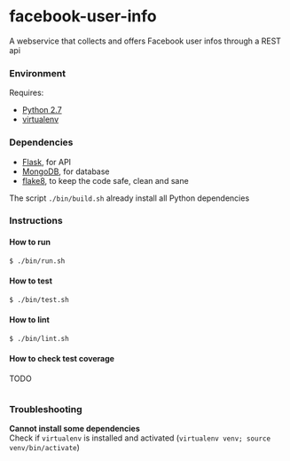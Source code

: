 facebook-user-info
==================

A webservice that collects and offers Facebook user infos through a REST api

### Environment

Requires: 
- [Python 2.7](https://www.python.org/download/releases/2.7/)
- [virtualenv](http://virtualenv.readthedocs.org/en/latest/)

### Dependencies

- [Flask](http://flask.pocoo.org/), for API
- [MongoDB](http://www.mongodb.org/), for database
- [flake8](https://pypi.python.org/pypi/flake8), to keep the code safe, clean and sane

The script `./bin/build.sh` already install all Python dependencies

### Instructions

#### How to run

```bash
$ ./bin/run.sh
```

#### How to test

```bash
$ ./bin/test.sh
```

#### How to lint

```bash
$ ./bin/lint.sh
```

#### How to check test coverage

TODO
```bash
```

### Troubleshooting

**Cannot install some dependencies**  
Check if `virtualenv` is installed and activated (`virtualenv venv; source venv/bin/activate`)
